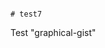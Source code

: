                                                                                                                                                                                                                                                                                                                                                                                                                                                                                                            # test7
Test "graphical-gist"